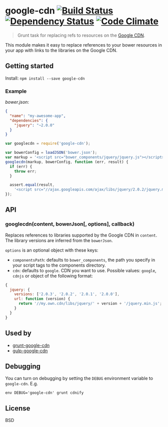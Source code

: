 # google-cdn [![Build Status](https://secure.travis-ci.org/passy/google-cdn.png?branch=master)](http://travis-ci.org/passy/google-cdn) [![Dependency Status](https://gemnasium.com/passy/google-cdn.png)](https://gemnasium.com/passy/google-cdn) [![Code Climate](https://codeclimate.com/github/passy/google-cdn.png)](https://codeclimate.com/github/passy/google-cdn)

> Grunt task for replacing refs to resources on the [Google CDN](https://developers.google.com/speed/libraries/devguide).

This module makes it easy to replace references to your bower resources in your
app with links to the libraries on the Google CDN.

## Getting started

Install: `npm install --save google-cdn`

### Example

*bower.json*:

```json
{
  "name": "my-awesome-app",
  "dependencies": {
    "jquery": "~2.0.0"
  }
}
```

```javascript
var googlecdn = require('google-cdn');

var bowerConfig = loadJSON('bower.json');
var markup = '<script src="bower_components/jquery/jquery.js"></script>';
googlecdn(markup, bowerConfig, function (err, result) {
  if (err) {
    throw err;
  }

  assert.equal(result,
    '<script src="//ajax.googleapis.com/ajax/libs/jquery/2.0.2/jquery.min.js"></script>');
});
```

## API

### googlecdn(content, bowerJson[, options], callback)

Replaces references to libraries supported by the Google CDN in `content`.
The library versions are inferred from the `bowerJson`.

`options` is an optional object with these keys:

  - `componentsPath`: defaults to `bower_components`, the path you specify in
    your script tags to the components directory.
  - `cdn`: defaults to `google`. CDN you want to use. Possible values: `google`,
    `cdnjs` or object of the following format:

  ```javascript
  {
    jquery: {
      versions: ['2.0.3', '2.0.2', '2.0.1', '2.0.0'],
      url: function (version) {
        return '//my.own.cdn/libs/jquery/' + version + '/jquery.min.js';
      }
    }
  }
  ```

## Used by

- [grunt-google-cdn](https://github.com/btford/grunt-google-cdn)
- [gulp-google-cdn](https://github.com/sindresorhus/gulp-google-cdn)

## Debugging

You can turn on debugging by setting the `DEBUG` environment variable to
`google-cdn`. E.g.

`env DEBUG='google-cdn' grunt cdnify`

## License

BSD
